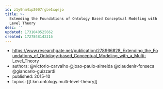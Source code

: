 ```yaml
---
id: z1y9nm4ip2007rgbe1xqejo
title: >-
  Extending the Foundations of Ontology Based Conceptual Modeling with a Multi
  Level Theory
desc: ''
updated: 1731040525662
created: 1727848142216
---
```


- https://www.researchgate.net/publication/278966828_Extending_the_Foundations_of_Ontology-based_Conceptual_Modeling_with_a_Multi-Level_Theory
- authors: @victorio-carvalho @joao-paulo-almeida @claudenir-fonseca @giancarlo-guizzardi
- published: 2015-10 
- topics: [[t.km.ontology.multi-level-theory]]
